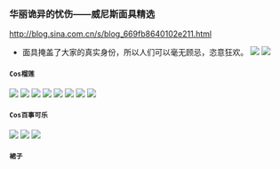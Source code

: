 ### 华丽诡异的忧伤——威尼斯面具精选
http://blog.sina.com.cn/s/blog_669fb8640102e211.html
- 面具掩盖了大家的真实身份，所以人们可以毫无顾忌，恣意狂欢。
![](http://s9.sinaimg.cn/mw690/669fb864tcc7a00eaf5e8&690)
![](http://s5.sinaimg.cn/mw690/669fb864tcc7a0118b214&690)
#### `Cos榴莲`
![](http://s4.sinaimg.cn/mw690/669fb864tcc7a01ca5983&690)
![](http://s14.sinaimg.cn/mw690/669fb864tcc7a022b12dd&690)
![](http://s9.sinaimg.cn/mw690/669fb864tcc7a025355a8&690)
![](http://s9.sinaimg.cn/mw690/669fb864tcc7a0534ea48&690)
![](http://s5.sinaimg.cn/mw690/669fb864tcc7a054e3de4&690)
![](http://s9.sinaimg.cn/mw690/669fb864tcc7a05df1888&690)
![](http://s10.sinaimg.cn/mw690/669fb864tcc7a0630ef69&690)
![](http://s10.sinaimg.cn/mw690/669fb864tcc7a068d8809&690)
#### `Cos百事可乐`
![](http://s3.sinaimg.cn/mw690/669fb864tcc7a09afa5d2&690)
![](http://s8.sinaimg.cn/mw690/669fb864tcc7a0a3f6be7&690)
![](http://s11.sinaimg.cn/mw690/669fb864tcc7a0e35987a&690)
#### `裙子`